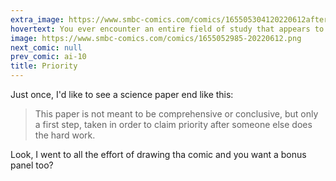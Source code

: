 ```yaml
---
extra_image: https://www.smbc-comics.com/comics/165505304120220612after.png
hovertext: You ever encounter an entire field of study that appears to be made of first steps?
image: https://www.smbc-comics.com/comics/1655052985-20220612.png
next_comic: null
prev_comic: ai-10
title: Priority
---
```


Just once, I'd like to see a science paper end like this:

> This paper is not meant to be comprehensive or conclusive, but only a first step, taken in order to claim priority after someone else does the hard work.

Look, I went to all the effort of drawing tha comic and you want a bonus panel too?
